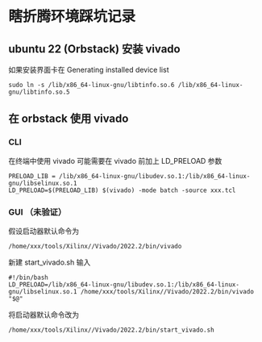 # 瞎折腾环境踩坑记录

## ubuntu 22 (Orbstack) 安装 vivado
如果安装界面卡在 Generating installed device list
```
sudo ln -s /lib/x86_64-linux-gnu/libtinfo.so.6 /lib/x86_64-linux-gnu/libtinfo.so.5
```

## 在 orbstack 使用 vivado
### CLI
在终端中使用 vivado 可能需要在 vivado 前加上 LD_PRELOAD 参数
```
PRELOAD_LIB = /lib/x86_64-linux-gnu/libudev.so.1:/lib/x86_64-linux-gnu/libselinux.so.1
LD_PRELOAD=$(PRELOAD_LIB) $(vivado) -mode batch -source xxx.tcl
```

### GUI （未验证）
假设启动器默认命令为 
```
/home/xxx/tools/Xilinx//Vivado/2022.2/bin/vivado
```

新建 start_vivado.sh 输入
```
#!/bin/bash
LD_PRELOAD=/lib/x86_64-linux-gnu/libudev.so.1:/lib/x86_64-linux-gnu/libselinux.so.1 /home/xxx/tools/Xilinx//Vivado/2022.2/bin/vivado  "$@"
```

将启动器默认命令改为
```
/home/xxx/tools/Xilinx//Vivado/2022.2/bin/start_vivado.sh
```

